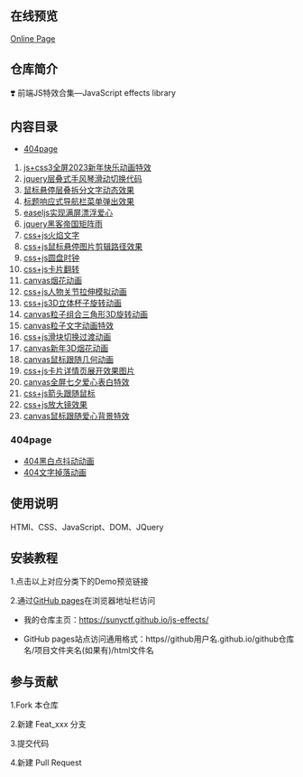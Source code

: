 ## 在线预览

[Online Page](https://sunyctf.github.io/js-effects/)

## 仓库简介

❣️ 前端JS特效合集—JavaScript effects library

## 内容目录
- [404page](#404page)
1. [js+css3全屏2023新年快乐动画特效](https://sunyctf.github.io/js-effects/js+css3全屏2023新年快乐动画特效/index.html)
2. [jquery层叠式手风琴滑动切换代码](https://sunyctf.github.io/js-effects/jquery层叠式手风琴滑动切换代码/index.html)
3. [鼠标悬停层叠拆分文字动态效果](https://sunyctf.github.io/js-effects/鼠标悬停层叠拆分文字动态效果/index.html)
4. [标题响应式导航栏菜单弹出效果](https://sunyctf.github.io/js-effects/标题响应式导航栏菜单弹出效果/index.html)
5. [easeljs实现满屏漂浮爱心](https://sunyctf.github.io/js-effects/easeljs实现满屏漂浮爱心/index.html)
6. [jquery黑客帝国矩阵雨](https://sunyctf.github.io/js-effects/jquery黑客帝国矩阵雨/index.html)
7. [css+js火焰文字](https://sunyctf.github.io/js-effects/css+js火焰文字/index.html)
8. [css+js鼠标悬停图片剪辑路径效果](https://sunyctf.github.io/js-effects/css+js鼠标悬停图片剪辑路径效果/index.html)
9. [css+js圆盘时钟](https://sunyctf.github.io/js-effects/css+js圆盘时钟/index.html)
10. [css+js卡片翻转](https://sunyctf.github.io/js-effects/css+js卡片翻转/index.html) 
11. [canvas烟花动画](https://sunyctf.github.io/js-effects/canvas烟花动画/index.html) 
12. [css+js人物关节拉伸模拟动画](https://sunyctf.github.io/js-effects/css+js人物关节拉伸模拟动画/index.html) 
13. [css+js3D立体杯子旋转动画](https://sunyctf.github.io/js-effects/css+js3D立体杯子旋转动画/index.html) 
14. [canvas粒子组合三角形3D旋转动画](https://sunyctf.github.io/js-effects/canvas粒子组合三角形3D旋转动画/index.html) 
15. [canvas粒子文字动画特效](https://sunyctf.github.io/js-effects/canvas粒子文字动画/index.html) 
16. [css+js滑块切换过渡动画](https://sunyctf.github.io/js-effects/css+js滑块切换过渡动画/index.html) 
16. [canvas新年3D烟花动画](https://sunyctf.github.io/js-effects/canvas新年3D烟花动画/index.html) 
16. [canvas鼠标跟随几何动画](https://sunyctf.github.io/js-effects/canvas鼠标跟随几何动画/index.html) 
16. [css+js卡片详情页展开效果图片](https://sunyctf.github.io/js-effects/css+js卡片详情页展开效果图片/index.html)
16. [canvas全屏七夕爱心表白特效](https://sunyctf.github.io/js-effects/canvas全屏七夕爱心表白特效/index.html) 
16. [css+js箭头跟随鼠标](https://sunyctf.github.io/js-effects/css+js箭头跟随鼠标/index.html) 
16. [css+js放大镜效果](https://sunyctf.github.io/js-effects/css+js放大镜效果/index.html)
16. [canvas鼠标跟随爱心背景特效](https://sunyctf.github.io/js-effects/canvas鼠标跟随爱心背景特效/index.html)

### 404page

- [404黑白点抖动动画](https://sunyctf.github.io/js-effects/404page/404黑白点抖动动画/index.html)
- [404文字掉落动画](https://sunyctf.github.io/js-effects/404page/404文字掉落动画/index.html)

## 使用说明

HTMl、CSS、JavaScript、DOM、JQuery

## 安装教程

1.点击以上对应分类下的Demo预览链接

2.通过[GitHub pages](https://pages.github.com/ "去了解GitHub pages")在浏览器地址栏访问

- 我的仓库主页：https://sunyctf.github.io/js-effects/

- GitHub pages站点访问通用格式：https//github用户名.github.io/github仓库名/项目文件夹名(如果有)/html文件名

## 参与贡献

1.Fork 本仓库

2.新建 Feat_xxx 分支

3.提交代码

4.新建 Pull Request
